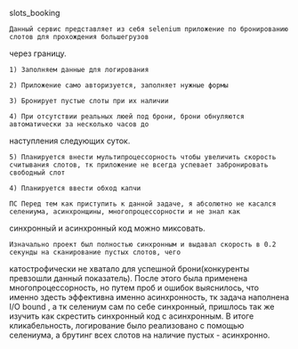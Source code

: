 slots_booking

    Данный сервис представляет из себя selenium приложение по бронированию слотов для прохождения большегрузов 
через границу.

    1) Заполняем данные для логирования

    2) Приложение само авторизуется, заполняет нужные формы

    3) Бронирует пустые слоты при их наличии

    4) При отсутствии реальных люей под брони, брони обнуляются автоматически за несколько часов до 
наступления следующих суток.

    5) Планируется внести мультипроцессорность чтобы увеличить скорость считывания слотов, тк приложение не всегда успевает забронировать свободный слот

    4) Планируется ввести обход капчи

    ПС Перед тем как приступить к данной задаче, я абсолютно не касался селениума, асинхронщины, многопроцессорности и не знал как 
синхронный и асинхронный код можно миксовать.

    Изначально проект был полностью синхронным и выдавал скорость в 0.2 секунды на сканирование пустых слотов, чего
катострофически не хватало для успешной брони(конкуренты превзошли данный показатель).
    После этого была применена многопроцессорность, но путем проб и ошибок выяснилось, что именно здесть
эффективна именно асинхронность, тк задача наполнена I/O bound , а тк селениум сам по себе синхронный, пришлось 
так же изучить как скрестить синхронный код с асинхронным. В итоге кликабельность, логирование было реализовано с помощью селениума, а
брутинг всех слотов на наличие пустых - асинхронно.